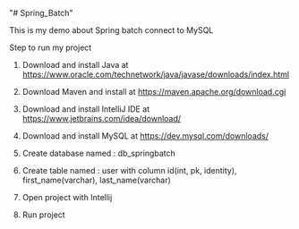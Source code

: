 "# Spring_Batch" 

This is my demo about Spring batch connect to MySQL

Step to run my project 


1. Download and install Java at 
    https://www.oracle.com/technetwork/java/javase/downloads/index.html

2. Download Maven and install at 
    https://maven.apache.org/download.cgi

3. Download and install IntelliJ IDE at 
    https://www.jetbrains.com/idea/download/

4. Download and install MySQL at 
    https://dev.mysql.com/downloads/

5. Create database named : db_springbatch 

6. Create table named : user with column id(int, pk, identity), first_name(varchar), last_name(varchar)

7. Open project with Intellij 

8. Run project